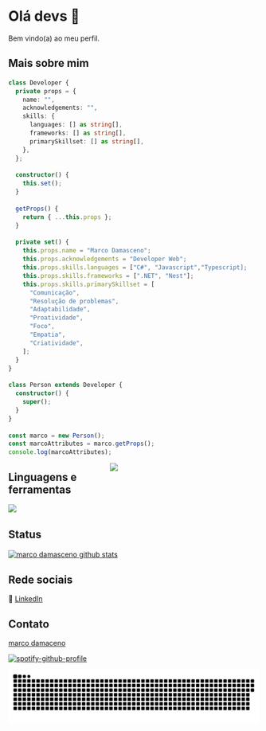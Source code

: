 # Olá devs 👋

Bem vindo(a) ao meu perfil.

## Mais sobre mim


```ts
class Developer {
  private props = {
    name: "",
    acknowledgements: "",
    skills: {
      languages: [] as string[],
      frameworks: [] as string[],
      primarySkillset: [] as string[],
    },
  };

  constructor() {
    this.set();
  }

  getProps() {
    return { ...this.props };
  }

  private set() {
    this.props.name = "Marco Damasceno";
    this.props.acknowledgements = "Developer Web";
    this.props.skills.languages = ["C#", "Javascript","Typescript];
    this.props.skills.frameworks = [".NET", "Nest"];
    this.props.skills.primarySkillset = [
      "Comunicação",
      "Resolução de problemas",
      "Adaptabilidade",
      "Proatividade",
      "Foco",
      "Empatia",
      "Criatividade",
    ];
  }
}

class Person extends Developer {
  constructor() {
    super();
  }
}

const marco = new Person();
const marcoAttributes = marco.getProps();
console.log(marcoAttributes);

```

<img align="right" width="300" src="https://i.pinimg.com/originals/21/11/61/21116158daaeb1459b4ec0758505e1ad.gif" />


## Linguagens e ferramentas

<img src="https://skillicons.dev/icons?i=typescript,nodejs,mysql,mongodb,nestjs,dotnet,postgresql,express,aws,git,docker" />

## Status

<a href="https://github.com/encodedbrain">
 <img align="center" src="https://github-readme-stats.vercel.app/api?username=encodedbrain&show_icons=true&theme=dracula&line_height=27" alt="marco damasceno github stats"/>
</a>

[linkedin]: https://www.linkedin.com/in/marcodmc/

<br>

## Rede sociais
👔 [LinkedIn][linkedin]

## Contato


[marco damaceno](mailto:marcodmc0101@gmail.com?subject=[GitHub]%20Source%20Han%20Sans)

[![spotify-github-profile](https://spotify-github-profile.vercel.app/api/view?uid=e4n64kj2aznh2qwitvfei7zco&cover_image=true&theme=default&show_offline=false&background_color=121212&interchange=false)](https://github.com/kittinan/spotify-github-profile)


![Snake animation](https://github.com/encodedbrain/encodedbrain/blob/output/github-contribution-grid-snake.svg)
